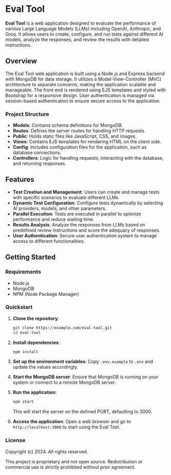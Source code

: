# Eval Tool

**Eval Tool** is a web application designed to evaluate the performance of various Large Language Models (LLMs) including OpenAI, Anthropic, and Groq. It allows users to create, configure, and run tests against different AI models, analyze the responses, and review the results with detailed instructions.

## Overview

The Eval Tool web application is built using a Node.js and Express backend with MongoDB for data storage. It utilizes a Model-View-Controller (MVC) architecture to separate concerns, making the application scalable and manageable. The front end is rendered using EJS templates and styled with Bootstrap for a responsive design. User authentication is managed via session-based authentication to ensure secure access to the application.

### Project Structure

- **Models**: Contains schema definitions for MongoDB.
- **Routes**: Defines the server routes for handling HTTP requests.
- **Public**: Holds static files like JavaScript, CSS, and images.
- **Views**: Contains EJS templates for rendering HTML on the client side.
- **Config**: Includes configuration files for the application, such as database connections.
- **Controllers**: Logic for handling requests, interacting with the database, and returning responses.

## Features

- **Test Creation and Management**: Users can create and manage tests with specific scenarios to evaluate different LLMs.
- **Dynamic Test Configuration**: Configure tests dynamically by selecting AI providers, models, and other parameters.
- **Parallel Execution**: Tests are executed in parallel to optimize performance and reduce waiting time.
- **Results Analysis**: Analyze the responses from LLMs based on predefined review instructions and score the adequacy of responses.
- **User Authentication**: Secure user authentication system to manage access to different functionalities.

## Getting Started

### Requirements

- Node.js
- MongoDB
- NPM (Node Package Manager)

### Quickstart

1. **Clone the repository**:
   ```bash
   git clone https://example.com/eval-tool.git
   cd eval-tool
   ```

2. **Install dependencies**:
   ```bash
   npm install
   ```

3. **Set up the environment variables**:
   Copy `.env.example` to `.env` and update the values accordingly.

4. **Start the MongoDB server**:
   Ensure that MongoDB is running on your system or connect to a remote MongoDB server.

5. **Run the application**:
   ```bash
   npm start
   ```
   This will start the server on the defined PORT, defaulting to 3000.

6. **Access the application**:
   Open a web browser and go to `http://localhost:3000` to start using the Eval Tool.

### License

Copyright (c) 2024. All rights reserved.

This project is proprietary and not open source. Redistribution or commercial use is strictly prohibited without prior agreement.